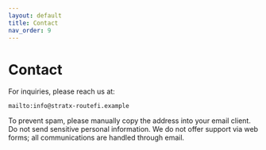 ```yaml
---
layout: default
title: Contact
nav_order: 9
---
```


# Contact

For inquiries, please reach us at:

```
mailto:info@stratx-routefi.example
```

To prevent spam, please manually copy the address into your email client. Do not send sensitive personal information. We do not offer support via web forms; all communications are handled through email.
